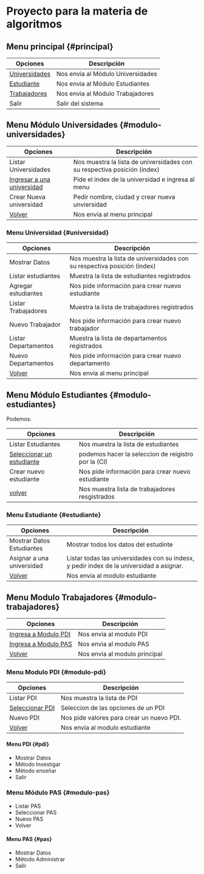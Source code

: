 # Proyecto para la materia de algoritmos

## Menu principal {#principal}

| Opciones                               | Descripción                       |
| -------------------------------------- | --------------------------------- |
| [Universidades](#modulo-universidades) | Nos envia al Módulo Universidades |
| [Estudiante](#modulo-estudiantes)      | Nos envia al Módulo Estudiantes   |
| [Trabajadores](#modulo-trabajadores)   | Nos envia al Módulo Trabajadores  |
| Salir                                  | Salir del sistema                 |

## Menu Módulo Universidades {#modulo-universidades}

| Opciones                                   | Descripción                                                              |
| ------------------------------------------ | ------------------------------------------------------------------------ |
| Listar Universidades                       | Nos muestra la lista de universidades con su respectiva posición (index) |
| [Ingresar a una universidad](#universidad) | Pide el index de la universidad e ingresa al menu                        |
| Crear Nueva universidad                    | Pedir nombre, ciudad y crear nueva unviersidad                           |
| [Volver](#principal)                       | Nos envia al menu principal                                              |

### Menu Universidad {#universidad}

| Opciones             | Descripción                                                              |
| -------------------- | ------------------------------------------------------------------------ |
| Mostrar Datos        | Nos muestra la lista de universidades con su respectiva posición (index) |
| Listar estudiantes   | Muestra la lista de estudiantes registrados                              |
| Agregar estudiantes  | Nos pide información para crear nuevo estudiante                         |
| Listar Trabajadores  | Muestra la lista de trabajadores registrados                             |
| Nuevo Trabajador     | Nos pide información para crear nuevo trabajador                         |
| Listar Departamentos | Muestra la lista de departamentos registrados                            |
| Nuevo Departamentos  | Nos pide información para crear nuevo departamento                       |
| [Volver](#principal) | Nos envia al menu principal                                              |

## Menu Módulo Estudiantes {#modulo-estudiantes}

Podemos:

| Opciones                                 | Descripción                                         |
| ---------------------------------------- | --------------------------------------------------- |
| Listar Estudiantes                       | Nos muestra la lista de estudiantes                 |
| [Seleccionar un estudiante](#estudiante) | podemos hacer la seleccion de reigistro por la (CI) |
| Crear nuevo estudiante                   | Nos pide información para crear nuevo estudiante    |
| [volver](#principal)                     | Nos muestra lista de trabajadores resgistrados      |

### Menu Estudiante {#estudiante}

| Opciones                      | Descripción                                                                              |
| ----------------------------- | ---------------------------------------------------------------------------------------- |
| Mostrar Datos Estudiantes     | Mostrar todos los datos del estudinte                                                    |
| Asignar a una universidad     | Listar todas las universidades con su indesx, y pedir index de la universidad a asignar. |
| [Volver](#modulo-estudiantes) | Nos envia al modulo estudiante                                                           |

## Menu Modulo Trabajadores {#modulo-trabajadores}

| Opciones                              | Descripción                   |
| ------------------------------------- | ----------------------------- |
| [Ingresa a Modulo PDI]([#modulo-pdi]) | Nos envia al modulo PDI       |
| [Ingresa a Modulo PAS]([#modulo-pas]) | Nos envia al modulo PAS       |
| [Volver](#principal)                  | Nos envia al modulo principal |

### Menu Modulo PDI {#modulo-pdi}

| Opciones                       | Descripción                               |
| ------------------------------ | ----------------------------------------- |
| Listar PDI                     | Nos muestra la lista de PDI               |
| [Seleccionar PDI](#pdi)        | Seleccion de las opciones de un PDI       |
| Nuevo PDI                      | Nos pide valores para crear un nuevo PDI. |
| [Volver](#modulo-trabajadores) | Nos envia al modulo estudiante            |

#### Menu PDI {#pdi}

- Mostrar Datos
- Método Investigar
- Método enseñar
- Salir

### Menu Módulo PAS {#modulo-pas}

- Listar PAS
- Seleccionar PAS
- Nuevo PAS
- Volver

#### Menu PAS {#pas}

- Mostrar Datos
- Método Administrar
- Salir
